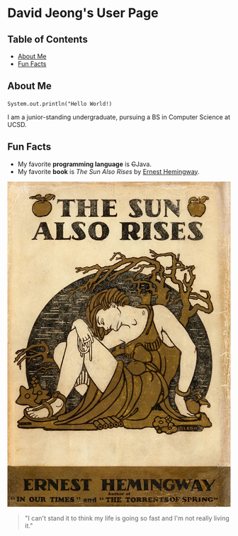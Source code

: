 # David Jeong's User Page

## Table of Contents
- [About Me](https://github.com/davidjeong0628/davidjeong0628.github.io/blob/master/README.md#about-me)
- [Fun Facts](https://davidjeong0628.github.io/#fun-facts)

## About Me
`System.out.println("Hello World!)`

I am a junior-standing undergraduate, pursuing a BS in Computer Science at UCSD.

## Fun Facts
- My favorite **programming language** is ~~C~~Java.
- My favorite **book** is *The Sun Also Rises* by [Ernest Hemingway](https://en.wikipedia.org/wiki/Ernest_Hemingway).

![Cover of The Sun Also Rises](the-sun-also-rises-cover.jpg)

> "I can't stand it to think my life is going so fast and I'm not really living it."
